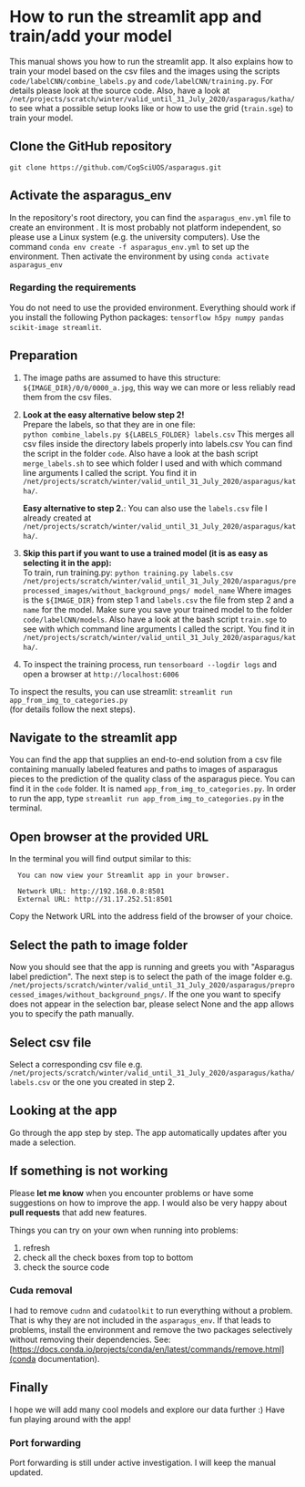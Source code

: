 # How to run the streamlit app and train/add your model

This manual shows you how to run the streamlit app. It also explains how to train your model based on the csv files and the images using the scripts `code/labelCNN/combine_labels.py` and `code/labelCNN/training.py`. For details please look at the source code. Also, have a look at `/net/projects/scratch/winter/valid_until_31_July_2020/asparagus/katha/` to see what a possible setup looks like or how to use the grid (`train.sge`) to train your model.


## Clone the GitHub repository

`git clone https://github.com/CogSciUOS/asparagus.git`



## Activate the asparagus_env

In the repository's root directory, you can find the `asparagus_env.yml` file to create an environment . It is most probably not platform independent, so please use a Linux system (e.g. the university computers). Use the command `conda env create -f asparagus_env.yml` to set up the environment. Then activate the environment by using `conda activate asparagus_env`


### Regarding the requirements

You do not need to use the provided environment. Everything should work if you install the following Python packages: `tensorflow h5py numpy pandas scikit-image streamlit`.


## Preparation

1. The image paths are assumed to have this structure:
   `${IMAGE_DIR}/0/0/0000_a.jpg`, this way we can more or less reliably read
   them from the csv files.


2. **Look at the easy alternative below step 2!**    
    Prepare the labels, so that they are in one file:  
   `python combine_labels.py ${LABELS_FOLDER} labels.csv`
   This merges all csv files inside the directory labels properly into labels.csv
   You can find the script in the folder `code`. Also have a look at the bash script `merge_labels.sh` to see which folder I used and with which command line arguments I called the script. You find it in `/net/projects/scratch/winter/valid_until_31_July_2020/asparagus/katha/`.

   **Easy alternative to step 2.**:  You can also use the `labels.csv` file I already created at `/net/projects/scratch/winter/valid_until_31_July_2020/asparagus/katha/`.  

3. **Skip this part if you want to use a trained model (it is as easy as selecting it in the app):**    
    To train, run training.py:
   `python training.py labels.csv /net/projects/scratch/winter/valid_until_31_July_2020/asparagus/preprocessed_images/without_background_pngs/ model_name`
   Where images is the `${IMAGE_DIR}` from step 1 and `labels.csv` the file from step 2 and a `name` for the model.
   Make sure you save your trained model to the folder `code/labelCNN/models`. Also have a look at the bash script `train.sge` to see with which command line arguments I called the script. You find it in `/net/projects/scratch/winter/valid_until_31_July_2020/asparagus/katha/`.

4. To inspect the training process, run
   `tensorboard --logdir logs`
   and open a browser at `http://localhost:6006`


To inspect the results, you can use streamlit: `streamlit run app_from_img_to_categories.py`  
(for details follow the next steps).


## Navigate to the streamlit app

You can find the app that supplies an end-to-end solution from a csv file containing manually labeled features and paths to images of asparagus pieces to the prediction of the quality class of the asparagus piece. You can find it in the `code` folder. It is named `app_from_img_to_categories.py`.
In order to run the app, type `streamlit run app_from_img_to_categories.py` in the terminal.

## Open browser at the provided URL

In the terminal you will find output similar to this:

```
  You can now view your Streamlit app in your browser.

  Network URL: http://192.168.0.8:8501
  External URL: http://31.17.252.51:8501
```
Copy the Network URL into the address field of the browser of your choice.


## Select the path to image folder

Now you should see that the app is running and greets you with "Asparagus label prediction".
The next step is to select the path of the image folder e.g. `/net/projects/scratch/winter/valid_until_31_July_2020/asparagus/preprocessed_images/without_background_pngs/`. If the one you want to specify does not appear in the selection bar, please select None and the app allows you to specify the path manually.

## Select csv file

Select a corresponding csv file e.g. `/net/projects/scratch/winter/valid_until_31_July_2020/asparagus/katha/labels.csv` or the one you created in step 2.


## Looking at the app

Go through the app step by step. The app automatically updates after you made a selection.

## If something is not working

Please **let me know** when you encounter problems or have some suggestions on how to improve the app. I would also be very happy about **pull requests** that add new features.

Things you can try on your own when running into problems:
1. refresh
2. check all the check boxes from top to bottom
3. check the source code

### Cuda removal

I had to remove `cudnn` and `cudatoolkit` to run everything without a problem. That is why they are not included in the `asparagus_env`.
If that leads to problems, install the environment and remove the two packages selectively without removing their dependencies. See: [https://docs.conda.io/projects/conda/en/latest/commands/remove.html](conda documentation).

## Finally

I hope we will add many cool models and explore our data further :)
Have fun playing around with the app! 


### Port forwarding

Port forwarding is still under active investigation. I will keep the manual updated.
